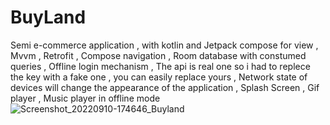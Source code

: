 # BuyLand
Semi e-commerce application , with kotlin and Jetpack compose for view , Mvvm , Retrofit , Compose navigation , Room database with constumed queries , Offline login mechanism , The api is real one so i had to replece the key with a fake one , you can easily replace yours , Network state of devices will change the appearance of the application , Splash Screen , Gif player , Music player in offline mode
![Screenshot_20220910-174646_Buyland](https://user-images.githubusercontent.com/99541476/189485362-d85d5c8f-3edd-4950-81d9-802160cb2310.jpg)
